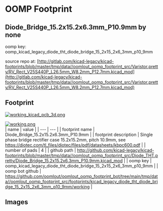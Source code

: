 # OOMP Footprint  
## Diode_Bridge_15.2x15.2x6.3mm_P10.9mm  by none  
  
oomp key: oomp_kicad_legacy_diode_tht_diode_bridge_15_2x15_2x6_3mm_p10_9mm  
  
source repo at: [http://gitlab.com/kicad-legacy/kicad-footprints/blob/master/tmp/data//oomlout_oomp_footprint_src/Varistor.pretty/RV_Rect_V25S440P_L26.5mm_W8.2mm_P12.7mm.kicad_mod](http://gitlab.com/kicad-legacy/kicad-footprints/blob/master/tmp/data//oomlout_oomp_footprint_src/Varistor.pretty/RV_Rect_V25S440P_L26.5mm_W8.2mm_P12.7mm.kicad_mod)  
## Footprint  
  
[![working_kicad_pcb_3d.png](working_kicad_pcb_3d_600.png)](working_kicad_pcb_3d.png)  
  
[![working.png](working_600.png)](working.png)  
| name | value | 
| --- | --- | 
| footprint name | Diode_Bridge_15.2x15.2x6.3mm_P10.9mm | 
| footprint description | Single phase bridge rectifier case 15.2x15.2mm, pitch 10.9mm, see https://diotec.com/tl_files/diotec/files/pdf/datasheets/kbpc600.pdf | 
| number of pads | 4 | 
| github path | http://github.com/kicad-legacy/kicad-footprints/blob/master/tmp/data//oomlout_oomp_footprint_src/Diode_THT.pretty/Diode_Bridge_15.2x15.2x6.3mm_P10.9mm.kicad_mod | 
| oomp key | oomp_kicad_legacy_diode_tht_diode_bridge_15_2x15_2x6_3mm_p10_9mm | 
| oomp bot github | https://github.com/oomlout/oomlout_oomp_footprint_bot/tree/main/tmp/data//oomlout_oomp_footprint_src/footprints/kicad_legacy_diode_tht_diode_bridge_15_2x15_2x6_3mm_p10_9mm/working | 
## Images  
